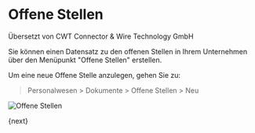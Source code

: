# Offene Stellen

<span class="text-muted contributed-by">Übersetzt von CWT Connector & Wire Technology GmbH</span> 

Sie können einen Datensatz zu den offenen Stellen in Ihrem Unternehmen über den Menüpunkt "Offene Stellen" erstellen.

Um eine neue Offene Stelle anzulegen, gehen Sie zu:

> Personalwesen > Dokumente > Offene Stellen > Neu

<img class="screenshot" alt="Offene Stellen" src="{{docs_base_url}}/assets/img/human-resources/job-opening.png">

{next}

